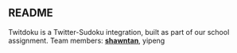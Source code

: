 ## README
Twitdoku is a Twitter-Sudoku integration, built as part of our school assignment.
Team members: [__shawntan__](https://github.com/shawntan), yipeng
